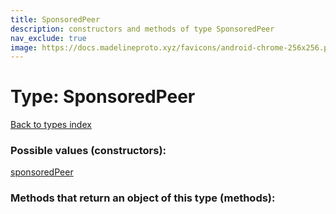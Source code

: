 ```yaml
---
title: SponsoredPeer
description: constructors and methods of type SponsoredPeer
nav_exclude: true
image: https://docs.madelineproto.xyz/favicons/android-chrome-256x256.png
---
```

# Type: SponsoredPeer
[Back to types index](index.html)



### Possible values (constructors):

[sponsoredPeer](/API_docs/constructors/sponsoredPeer.html)  



### Methods that return an object of this type (methods):



